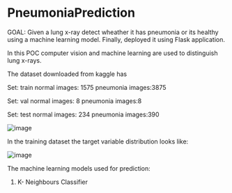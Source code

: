 # PneumoniaPrediction
GOAL: Given a lung x-ray detect wheather it has pneumonia or its healthy using a machine learning model. Finally, deployed it using Flask application.

In this POC computer vision and machine learning are used to distinguish lung x-rays.

The dataset downloaded from kaggle has 

Set: train   normal images: 1575  pneumonia images:3875

Set: val   normal images: 8  pneumonia images:8

Set: test   normal images: 234  pneumonia images:390

![image](https://user-images.githubusercontent.com/107737679/190056638-fc2f2692-70ba-4ac2-ab85-a7f5a23db3c0.png)


In the training dataset the target variable distribution looks like:

![image](https://user-images.githubusercontent.com/107737679/192058529-852ea7fc-ec09-404e-a2ff-f56bd7e35a4a.png)

The machine learning models used for prediction:

1. K- Neighbours Classifier





